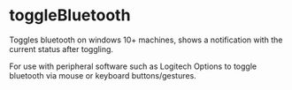 # toggleBluetooth

Toggles bluetooth on windows 10+ machines, shows a notification with the current status after toggling.

For use with peripheral software such as Logitech Options to toggle bluetooth via mouse or keyboard buttons/gestures.

